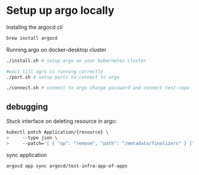# Setup up argo locally

Installng the argocd cli

```bash
brew install argocd
```

Running argo on docker-desktop cluster

```bash
./install.sh # setup argo on your kubernetes cluster

#wait till agro is running correctly
./port.sh # setup ports to connect to argo

./connect.sh # connect to argo change password and connect test-repo
```

## debugging

Stuck interface on deleting resource in argo:

```bash
kubectl patch Application/{resource} \
>     --type json \
>     --patch='[ { "op": "remove", "path": "/metadata/finalizers" } ]'
```

sync application

```bash
argocd app sync argocd/test-infra-app-of-apps
```
